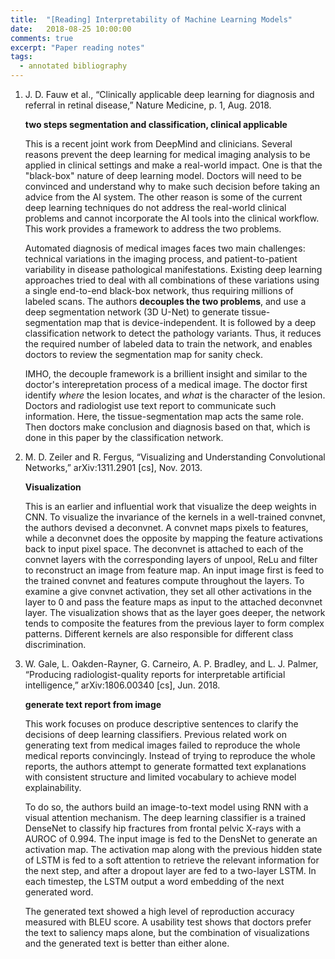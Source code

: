 ```yaml
---
title:  "[Reading] Interpretability of Machine Learning Models"
date:   2018-08-25 10:00:00
comments: true
excerpt: "Paper reading notes"
tags:
  - annotated bibliography
---
```


1. J. D. Fauw et al., “Clinically applicable deep learning for diagnosis and referral in retinal disease,” Nature Medicine, p. 1, Aug. 2018.

    **two steps segmentation and classification, clinical applicable**

    This is a recent joint work from DeepMind and clinicians. Several reasons prevent the deep learning for medical imaging analysis to be applied in clinical settings and make a real-world impact. One is that the "black-box" nature of deep learning model. Doctors will need to be convinced and understand why to make such decision before taking an advice from the AI system. The other reason is some of the current deep learning techniques do not address the real-world clinical problems and cannot incorporate the AI tools into the clinical workflow. This work provides a framework to address the two problems.

    Automated diagnosis of medical images faces two main challenges: technical variations in the imaging process, and patient-to-patient variability in disease pathological manifestations. Existing deep learning approaches tried to deal with all combinations of these variations using a single end-to-end black-box network, thus requiring millions of labeled scans. The authors **decouples the two problems**, and use a deep segmentation network (3D U-Net) to generate tissue-segmentation map that is device-independent. It is followed by a deep classification network to detect the pathology variants. Thus, it reduces the required number of labeled data to train the network, and enables doctors to review the segmentation map for sanity check.

    IMHO, the decouple framework is a brillient insight and similar to the doctor's interepretation process of a medical image. The doctor first identify *where* the lesion locates, and *what* is the character of the lesion. Doctors and radiologist use text report to communicate such information. Here, the tissue-segmentation map acts the same role. Then doctors make conclusion and diagnosis based on that, which is done in this paper by the classification network.



1. M. D. Zeiler and R. Fergus, “Visualizing and Understanding Convolutional Networks,” arXiv:1311.2901 [cs], Nov. 2013.

    **Visualization**

    This is an earlier and influential work that visualize the deep weights in CNN. To visualize the invariance of the kernels in a well-trained convnet, the authors devised a deconvnet. A convnet maps pixels to features, while a deconvnet does the opposite by mapping the feature activations back to input pixel space. The deconvnet is attached to each of the convnet layers with the corresponding layers of unpool, ReLu and filter to reconstruct an image from feature map. An input image first is feed to the trained convnet and features compute throughout the layers. To examine a give convnet activation, they set all other activations in the layer to 0 and pass the feature maps as input to the attached deconvnet layer. The visualization shows that as the layer goes deeper, the network tends to composite the features from the previous layer to form complex patterns. Different kernels are also responsible for different class discrimination.



1. W. Gale, L. Oakden-Rayner, G. Carneiro, A. P. Bradley, and L. J. Palmer, “Producing radiologist-quality reports for interpretable artificial intelligence,” arXiv:1806.00340 [cs], Jun. 2018.

    **generate text report from image**

    This work focuses on produce descriptive sentences to clarify the decisions of deep learning classifiers. Previous related work on generating text from medical images failed to reproduce the whole medical reports convincingly. Instead of trying to reproduce the whole reports, the authors attempt to generate formatted text explanations with consistent structure and limited vocabulary to achieve model explainability.

    To do so, the authors build an image-to-text model using RNN with a visual attention mechanism. The deep learning classifier is a trained DenseNet to classify hip fractures from frontal pelvic X-rays with a AUROC of 0.994. The input image is fed to the DensNet to generate an activation map. The activation map along with the previous hidden state of LSTM is fed to a soft attention to retrieve the relevant information for the next step, and after a dropout layer are fed to a two-layer LSTM. In each timestep, the LSTM output a word embedding of the next generated word.

    The generated text showed a high level of reproduction accuracy measured with BLEU score. A usability test shows that doctors prefer the text to saliency maps alone, but the combination of visualizations and the generated text is better than either alone.
